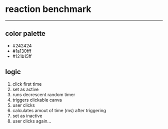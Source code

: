 # reaction benchmark

---

## color palette
- #242424
- #1a130fff
- #121b15ff

## logic
1. click first time
1. set as active 
1. runs decrescent random timer
1. triggers clickable canva
1. user clicks
1. calculates amout of time (ms) after triggering
1. set as inactive
1. user clicks again...